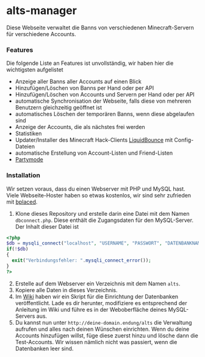 # alts-manager

Diese Webseite verwaltet die Banns von verschiedenen Minecraft-Servern für verschiedene Accounts.

### Features
Die folgende Liste an Features ist unvollständig, wir haben hier die wichtigsten aufgelistet
- Anzeige aller Banns aller Accounts auf einen Blick
- Hinzufügen/Löschen von Banns per Hand oder per API
- Hinzufügen/Löschen von Accounts und Servern per Hand oder per API
- automatische Synchronisation der Webseite, falls diese von mehreren Benutzern gleichzeitig geöffnet ist
- automatisches Löschen der temporären Banns, wenn diese abgelaufen sind
- Anzeige der Accounts, die als nächstes frei werden
- Statistiken
- Updater/Installer des Minecraft Hack-Clients [LiquidBounce](https://liquidbounce.net) mit Config-Dateien
- automatische Erstellung von Account-Listen und Friend-Listen
- [Partymode](https://github.com/henrydatei/alts-manager/wiki/Partymode)

### Installation
Wir setzen voraus, dass du einen Webserver mit PHP und MySQL hast. Viele Webseite-Hoster haben so etwas kostenlos, wir sind sehr zufrieden mit [bplaced](https://www.bplaced.net).

1. Klone dieses Repository und erstelle darin eine Datei mit dem Namen `dbconnect.php`. Diese enthält die Zugangsdaten für den MySQL-Server. Der Inhalt dieser Datei ist
```php
<?php
$db = mysqli_connect("localhost", "USERNAME", "PASSWORT", "DATENBANKNAME");
if(!$db)
{
  exit("Verbindungsfehler: ".mysqli_connect_error());
}
?>
```
2. Erstelle auf dem Webserver ein Verzeichnis mit dem Namen `alts`.
3. Kopiere alle Daten in dieses Verzeichnis.
4. Im [Wiki](https://github.com/henrydatei/alts-manager/wiki/Datenbank-Einrichtung) haben wir ein Skript für die Einrichtung der Datenbanken veröffentlicht. Lade es dir herunter, modifiziere es entsprechend der Anleitung im Wiki und führe es in der Weboberfläche deines MySQL-Servers aus.
5. Du kannst nun unter `http://deine-domain.endung/alts` die Verwaltung aufrufen und alles nach deinen Wünschen einrichten. Wenn du deine Accounts hinzufügen willst, füge diese zuerst hinzu und lösche dann die Test-Accounts. Wir wissen nämlich nicht was passiert, wenn die Datenbanken leer sind.
